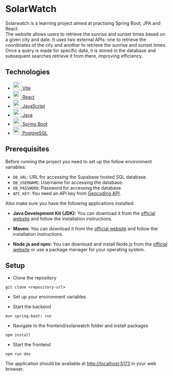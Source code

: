 # SolarWatch

Solarwatch is a learning project aimed at practising Spring Boot, JPA and React.<br>
The website allows users to retrieve the sunrise and sunset times based on a given city and date. It uses two external APIs: one to retrieve the coordinates of the city and another to retrieve the sunrise and sunset times. Once a query is made for specific data, it is stored in the database and subsequent searches retrieve it from there, improving efficiency.

## Technologies
* <a href="https://vitejs.dev/" target="blank"><img src="https://github.com/get-icon/geticon/blob/master/icons/vite.svg" height="25" /> Vite </a>
* <a href="https://react.dev/" target="blank"><img src="https://github.com/get-icon/geticon/blob/master/icons/react.svg" height="25" /> React </a>
* <a href="https://www.javascript.com/" target="blank"><img src="https://github.com/get-icon/geticon/blob/master/icons/javascript.svg" height="25" /> JavaScript </a>
* <a href="https://www.java.com/en/" target="blank"><img src="https://github.com/get-icon/geticon/blob/master/icons/java.svg" height="25" /> Java </a>
* <a href="https://spring.io/projects/spring-boot" target="blank"><img src="https://github.com/get-icon/geticon/blob/master/icons/spring.svg" height="25" /> Spring Boot </a>
* <a href="https://www.postgresql.org/" target="blank"><img src="https://github.com/get-icon/geticon/blob/master/icons/postgresql.svg" height="25" /> PostgreSQL </a>

## Prerequisites
Before running the project you need to set up the follow environment variables:

- `DB_URL`: URL for accessing the Supabase hosted SQL database.
- `DB_USERNAME`: Username for accessing the database.
- `DB_PASSWORD`: Password for accessing the database.
- `API_KEY`: You need an API key from <a href="https://openweathermap.org/api/geocoding-api" target=blank>Geocoding API</a>.

Also make sure you have the following applications installed:
  
- **Java Development Kit (JDK):** You can download it from the [official website](https://www.oracle.com/java/technologies/javase-jdk11-downloads.html) and follow the installation instructions.

- **Maven:** You can download it from the [official website](https://maven.apache.org/download.cgi) and follow the installation instructions.

- **Node.js and npm:** You can download and install Node.js from the [official website](https://nodejs.org/en/download/) or use a package manager for your operating system.

## Setup

- Clone the repository <br>
```
git clone <repository-url>
```
- Set up your environment variables

- Start the backend
```
mvn spring-boot: run
```
- Navigate to the frontend/solarwatch folder and install packages
```
npm install
```
- Start the frontend
```
npm run dev
```

The application should be available at [http://localhost:5173](http://localhost:5173) in your web browser.
